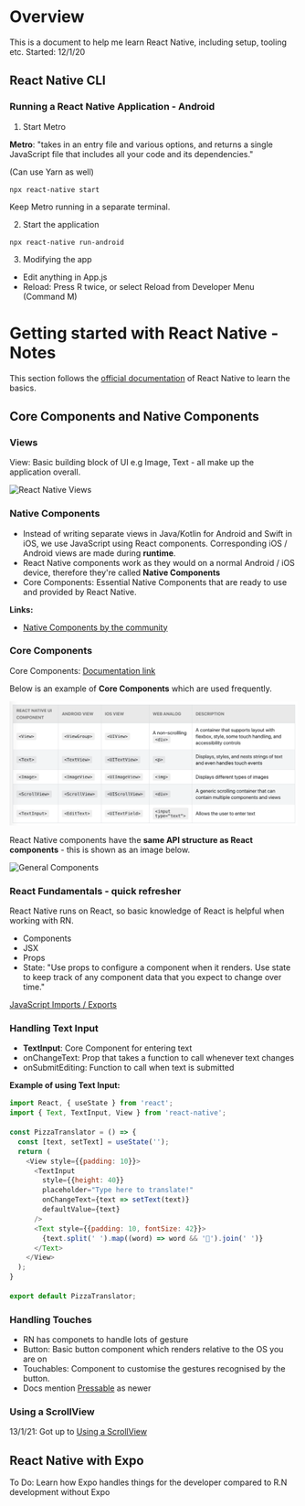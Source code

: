 # Overview

This is a document to help me learn React Native, including setup, tooling etc. Started: 12/1/20

## React Native CLI

### Running a React Native Application - Android
1. Start Metro

**Metro**: "takes in an entry file and various options, and returns a single JavaScript file that includes all your code and its dependencies."

(Can use Yarn as well)
```
npx react-native start
```
Keep Metro running in a separate terminal.

2. Start the application
```
npx react-native run-android
```

3. Modifying the app
- Edit anything in App.js
- Reload: Press R twice, or select Reload from Developer Menu (Command M)

# Getting started with React Native - Notes
This section follows the [official documentation](https://reactnative.dev/docs/getting-started) of React Native to learn the basics.

## Core Components and Native Components

### Views

View: Basic building block of UI e.g Image, Text - all make up the application overall.

![React Native Views](https://reactnative.dev/docs/assets/diagram_ios-android-views.svg)

### Native Components

- Instead of writing separate views in Java/Kotlin for Android and Swift in iOS, we use JavaScript using React components. Corresponding iOS / Android views are made during **runtime**.
- React Native components work as they would on a normal Android / iOS device, therefore they're called **Native Components**
- Core Components: Essential Native Components that are ready to use and provided by React Native.

**Links:**
- [Native Components by the community](https://reactnative.directory/)

### Core Components

Core Components: [Documentation link](https://reactnative.dev/docs/components-and-apis)

Below is an example of **Core Components** which are used frequently.

![Core Components Grid](./images/corecomponents.png)

React Native components have the **same API structure as React components** - this is shown as an image below. 

![General Components](https://reactnative.dev/docs/assets/diagram_react-native-components.svg)

### React Fundamentals - quick refresher

React Native runs on React, so basic knowledge of React is helpful when working with RN.

- Components
- JSX
- Props
- State: "Use props to configure a component when it renders. Use state to keep track of any component data that you expect to change over time."

[JavaScript Imports / Exports](https://medium.com/dailyjs/javascript-module-cheatsheet-7bd474f1d829)

### Handling Text Input

- **TextInput**: Core Component for entering text
- onChangeText: Prop that takes a function to call whenever text changes
- onSubmitEditing: Function to call when text is submitted

**Example of using Text Input:**
```js
import React, { useState } from 'react';
import { Text, TextInput, View } from 'react-native';

const PizzaTranslator = () => {
  const [text, setText] = useState('');
  return (
    <View style={{padding: 10}}>
      <TextInput
        style={{height: 40}}
        placeholder="Type here to translate!"
        onChangeText={text => setText(text)}
        defaultValue={text}
      />
      <Text style={{padding: 10, fontSize: 42}}>
        {text.split(' ').map((word) => word && '🍕').join(' ')}
      </Text>
    </View>
  );
}

export default PizzaTranslator;
```

### Handling Touches

- RN has componets to handle lots of gesture
- Button: Basic button component which renders relative to the OS you are on
- Touchables: Component to customise the gestures recognised by the button.
- Docs mention [Pressable](https://reactnative.dev/docs/pressable) as newer

### Using a ScrollView
13/1/21: Got up to [Using a ScrollView](https://reactnative.dev/docs/using-a-scrollview)

## React Native with Expo

To Do: Learn how Expo handles things for the developer compared to R.N development without Expo
